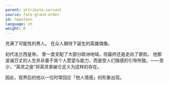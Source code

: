 ```yaml
---
parent: attribute.servant
source: fate-grand-order
id: napoleon
language: zh
weight: 0
---
```


充满了可能性的男人。
在众人期待下诞生的英雄偶像。

初代法兰西皇帝。
曾一度支配了大部分欧洲地域，但最终还是走向了衰败。
他那波澜万丈的人生并非基于其个人愿望与能力，而是受人们情感的引导所致。——至少，“英灵之座”将英灵拿破仑定义为这样的存在。

因此，现界后的他以一位时常回应「他人情感」的形象出现。
